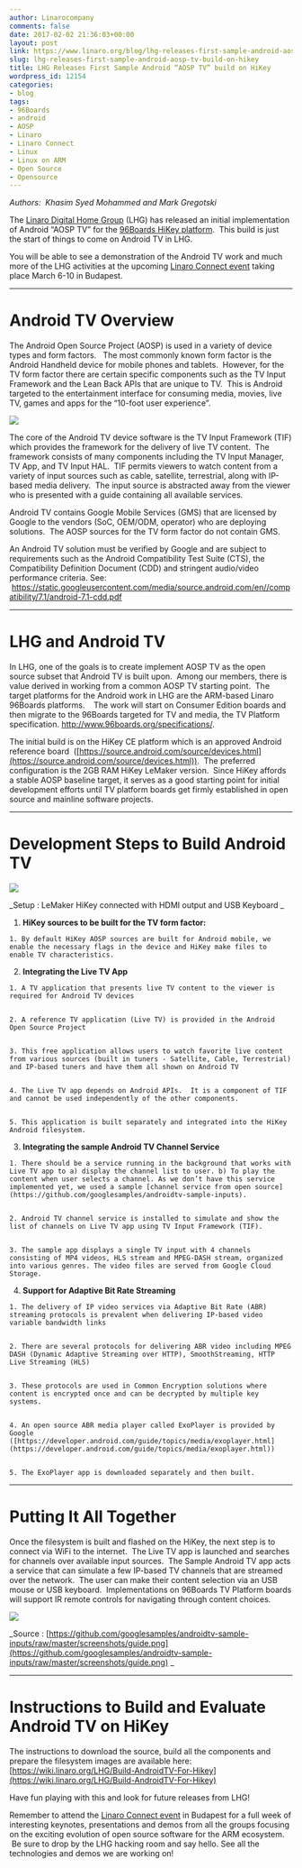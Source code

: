```yaml
---
author: Linarocompany
comments: false
date: 2017-02-02 21:36:03+00:00
layout: post
link: https://www.linaro.org/blog/lhg-releases-first-sample-android-aosp-tv-build-on-hikey/
slug: lhg-releases-first-sample-android-aosp-tv-build-on-hikey
title: LHG Releases First Sample Android “AOSP TV” build on HiKey
wordpress_id: 12154
categories:
- blog
tags:
- 96Boards
- android
- AOSP
- Linaro
- Linaro Connect
- Linux
- Linux on ARM
- Open Source
- Opensource
---
```


_Authors:  Khasim Syed Mohammed and Mark Gregotski_

The [Linaro Digital Home Group](http://www.linaro.org/groups/lhg/) (LHG) has released an initial implementation of Android “AOSP TV” for the [96Boards HiKey platform](http://www.96boards.org/product/hikey/).  This build is just the start of things to come on Android TV in LHG. 

You will be able to see a demonstration of the Android TV work and much more of the LHG activities at the upcoming [Linaro Connect event](http://connect.linaro.org/) taking place March 6-10 in Budapest.




* * *





# Android TV Overview


The Android Open Source Project (AOSP) is used in a variety of device types and form factors.   The most commonly known form factor is the Android Handheld device for mobile phones and tablets.  However, for the TV form factor there are certain specific components such as the TV Input Framework and the Lean Back APIs that are unique to TV.  This is Android targeted to the entertainment interface for consuming media, movies, live TV, games and apps for the “10-foot user experience”.

![](https://www.linaro.org/wp-content/uploads/2017/02/lhg-android-tv-blog-image-1.jpg)

The core of the Android TV device software is the TV Input Framework (TIF) which provides the framework for the delivery of live TV content.  The framework consists of many components including the TV Input Manager, TV App, and TV Input HAL.  TIF permits viewers to watch content from a variety of input sources such as cable, satellite, terrestrial, along with IP-based media delivery.  The input source is abstracted away from the viewer who is presented with a guide containing all available services.

Android TV contains Google Mobile Services (GMS) that are licensed by Google to the vendors (SoC, OEM/ODM, operator) who are deploying solutions.  The AOSP sources for the TV form factor do not contain GMS.

An Android TV solution must be verified by Google and are subject to requirements such as the Android Compatibility Test Suite (CTS), the Compatibility Definition Document (CDD) and stringent audio/video performance criteria. See:  [https://static.googleusercontent.com/media/source.android.com/en//compatibility/7.1/android-7.1-cdd.pdf
](https://static.googleusercontent.com/media/source.android.com/en//compatibility/7.1/android-7.1-cdd.pdf)



* * *





# LHG and Android TV


In LHG, one of the goals is to create implement AOSP TV as the open source subset that Android TV is built upon.  Among our members, there is value derived in working from a common AOSP TV starting point.  The target platforms for the Android work in LHG are the ARM-based Linaro 96Boards platforms.    The work will start on Consumer Edition boards and then migrate to the 96Boards targeted for TV and media, the TV Platform specification. http://www.96boards.org/specifications/.

The initial build is on the HiKey CE platform which is an approved Android reference board  ([https://source.android.com/source/devices.html](https://source.android.com/source/devices.html)).  The preferred configuration is the 2GB RAM HiKey LeMaker version.  Since HiKey affords a stable AOSP baseline target, it serves as a good starting point for initial development efforts until TV platform boards get firmly established in open source and mainline software projects.




* * *





# Development Steps to Build Android TV


![](https://www.linaro.org/wp-content/uploads/2017/02/lhg-blog-image-2-android-tv-1024x581.jpg)


_Setup : LeMaker HiKey connected with HDMI output and USB Keyboard _






 	
  1. **HiKey sources to be built for the TV form factor:**

 	
    1. By default HiKey AOSP sources are built for Android mobile, we enable the necessary flags in the device and HiKey make files to enable TV characteristics.





 	
  2. **Integrating the Live TV App**

 	
    1. A TV application that presents live TV content to the viewer is required for Android TV devices

 	
    2. A reference TV application (Live TV) is provided in the Android Open Source Project

 	
    3. This free application allows users to watch favorite live content from various sources (built in tuners - Satellite, Cable, Terrestrial) and IP-based tuners and have them all shown on Android TV

 	
    4. The Live TV app depends on Android APIs.  It is a component of TIF and cannot be used independently of the other components.

 	
    5. This application is built separately and integrated into the HiKey Android filesystem.






 	
  3. **Integrating the sample Android TV Channel Service**

 	
    1. There should be a service running in the background that works with Live TV app to a) display the channel list to user. b) To play the content when user selects a channel. As we don’t have this service implemented yet, we used a sample [channel service from open source](https://github.com/googlesamples/androidtv-sample-inputs).

 	
    2. Android TV channel service is installed to simulate and show the list of channels on Live TV app using TV Input Framework (TIF). 

 	
    3. The sample app displays a single TV input with 4 channels consisting of MP4 videos, HLS stream and MPEG-DASH stream, organized into various genres. The video files are served from Google Cloud Storage.






 	
  4. **Support for Adaptive Bit Rate Streaming**

 	
    1. The delivery of IP video services via Adaptive Bit Rate (ABR) streaming protocols is prevalent when delivering IP-based video variable bandwidth links

 	
    2. There are several protocols for delivering ABR video including MPEG DASH (Dynamic Adaptive Streaming over HTTP), SmoothStreaming, HTTP Live Streaming (HLS)

 	
    3. These protocols are used in Common Encryption solutions where content is encrypted once and can be decrypted by multiple key systems.

 	
    4. An open source ABR media player called ExoPlayer is provided by Google ([https://developer.android.com/guide/topics/media/exoplayer.html](https://developer.android.com/guide/topics/media/exoplayer.html))

 	
    5. The ExoPlayer app is downloaded separately and then built.








* * *





# Putting It All Together


Once the filesystem is built and flashed on the HiKey, the next step is to connect via WiFi to the internet.  The Live TV app is launched and searches for channels over available input sources.  The Sample Android TV app acts a service that can simulate a few IP-based TV channels that are streamed over the network.  The user can make their content selection via an USB mouse or USB keyboard.  Implementations on 96Boards TV Platform boards will support IR remote controls for navigating through content choices.

![](https://www.linaro.org/wp-content/uploads/2017/02/screenshot-android-tv-1024x583.jpg)


_Source : [https://github.com/googlesamples/androidtv-sample-inputs/raw/master/screenshots/guide.png](https://github.com/googlesamples/androidtv-sample-inputs/raw/master/screenshots/guide.png)
_






* * *





# Instructions to Build and Evaluate Android TV on HiKey




The instructions to download the source, build all the components and prepare the filesystem images are available here: [https://wiki.linaro.org/LHG/Build-AndroidTV-For-Hikey](https://wiki.linaro.org/LHG/Build-AndroidTV-For-Hikey)




Have fun playing with this and look for future releases from LHG!




Remember to attend the [Linaro Connect event](http://connect.linaro.org/) in Budapest for a full week of interesting keynotes, presentations and demos from all the groups focusing on the exciting evolution of open source software for the ARM ecosystem.  Be sure to drop by the LHG hacking room and say hello. See all the technologies and demos we are working on!
